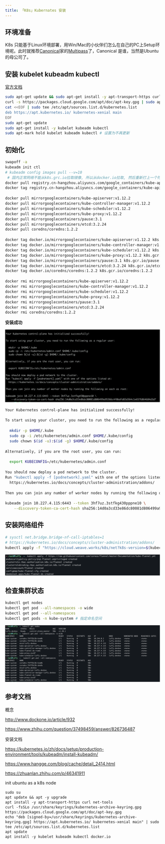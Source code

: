 ```yaml
---
title: 「K8s」Kubernates 安装
---
```




## 环境准备

K8s 只能基于Linux环境部署，用Win/Mac的小伙伴们怎么在自己的PC上Setup环境呢。此时就推荐[Canonical](https://canonical.com/)家的[Multipass](https://multipass.run/docs/installing-on-macos)了，Canonical 是谁，当然是Ubuntu的母公司了。





## 安装 kubelet kubeadm kubectl

[官方文档](https://kubernetes.io/docs/setup/production-environment/tools/kubeadm/install-kubeadm/)

```sh
sudo apt-get update && sudo apt-get install -y apt-transport-https curl
curl -s https://packages.cloud.google.com/apt/doc/apt-key.gpg | sudo apt-key add -
cat <<EOF | sudo tee /etc/apt/sources.list.d/kubernetes.list
deb https://apt.kubernetes.io/ kubernetes-xenial main
EOF
sudo apt-get update
sudo apt-get install -y kubelet kubeadm kubectl
sudo apt-mark hold kubelet kubeadm kubectl # 设置为不再更新
```



## 初始化

```sh
swapoff -a
kubeadm init ctl 
# kubeadm config images pull --v=10
 # 国内正常网络不能从k8s.grc.io拉取镜像, 所以从docker.io拉取, 然后重新打上一个符合k8s的tag:
docker pull registry.cn-hangzhou.aliyuncs.com/google_containers/kube-apiserver:v1.20.1 
docker tag registry.cn-hangzhou.aliyuncs.com/google_containers/kube-apiserver:v1.20.1 k8s.gcr.io/kube-apiserver:v1.20.1

docker pull mirrorgooglecontainers/kube-apiserver:v1.12.2
docker pull mirrorgooglecontainers/kube-controller-manager:v1.12.2
docker pull mirrorgooglecontainers/kube-scheduler:v1.12.2
docker pull mirrorgooglecontainers/kube-proxy:v1.12.2
docker pull mirrorgooglecontainers/pause:3.1
docker pull mirrorgooglecontainers/etcd:3.2.24
docker pull coredns/coredns:1.2.2

docker tag docker.io/mirrorgooglecontainers/kube-apiserver:v1.12.2 k8s.gcr.io/kube-apiserver:v1.12.2
docker tag docker.io/mirrorgooglecontainers/kube-controller-manager:v1.12.2 k8s.gcr.io/kube-controller-manager:v1.12.2
docker tag docker.io/mirrorgooglecontainers/kube-scheduler:v1.12.2 k8s.gcr.io/kube-scheduler:v1.12.2
docker tag docker.io/mirrorgooglecontainers/kube-proxy:v1.12.2 k8s.gcr.io/kube-proxy:v1.12.2
docker tag docker.io/mirrorgooglecontainers/pause:3.1 k8s.gcr.io/pause:3.1
docker tag docker.io/mirrorgooglecontainers/etcd:3.2.24 k8s.gcr.io/etcd:3.2.24
docker tag docker.io/coredns/coredns:1.2.2 k8s.gcr.io/coredns:1.2.2

docker rmi mirrorgooglecontainers/kube-apiserver:v1.12.2
docker rmi mirrorgooglecontainers/kube-controller-manager:v1.12.2
docker rmi mirrorgooglecontainers/kube-scheduler:v1.12.2
docker rmi mirrorgooglecontainers/kube-proxy:v1.12.2
docker rmi mirrorgooglecontainers/pause:3.1
docker rmi mirrorgooglecontainers/etcd:3.2.24
docker rmi coredns/coredns:1.2.2
```

**安装成功**

![image-20210112233937027](KubernatesInstall/image-20210112233937027.png)

```sh
Your Kubernetes control-plane has initialized successfully!

To start using your cluster, you need to run the following as a regular user:

  mkdir -p $HOME/.kube
  sudo cp -i /etc/kubernetes/admin.conf $HOME/.kube/config
  sudo chown $(id -u):$(id -g) $HOME/.kube/config

Alternatively, if you are the root user, you can run:

  export KUBECONFIG=/etc/kubernetes/admin.conf

You should now deploy a pod network to the cluster.
Run "kubectl apply -f [podnetwork].yaml" with one of the options listed at:
  https://kubernetes.io/docs/concepts/cluster-administration/addons/

Then you can join any number of worker nodes by running the following on each as root:

kubeadm join 10.227.4.115:6443 --token 3hf7uz.3stfkg430pppne10 \
    --discovery-token-ca-cert-hash sha256:14d0a3cd33e86dc80081d806499a95366c4f0bdfd83d364c1e6576864684d3d7
```



## 安装网络组件

```sh
# sysctl net.bridge.bridge-nf-call-iptables=1
# https://kubernetes.io/docs/concepts/cluster-administration/addons/
kubectl apply -f "https://cloud.weave.works/k8s/net?k8s-version=$(kubectl version | base64 | tr -d '\n')"
```

![image-20210113003630192](KubernatesInstall/image-20210113003630192.png)



## 检查集群状态

```sh
kubectl get nodes
kubectl get pod --all-namespaces -o wide
kubectl get pod --all-namespaces 
kubectl get pods -n kube-system # 指定命名空间
```

![image-20210113003436339](KubernatesInstall/image-20210113003436339.png)









## 参考文档

概念

http://www.dockone.io/article/932

https://www.zhihu.com/question/37498459/answer/826736487

安装文档

https://kubernetes.io/zh/docs/setup/production-environment/tools/kubeadm/install-kubeadm/

https://www.hangge.com/blog/cache/detail_2414.html

https://zhuanlan.zhihu.com/p/46341911





init ubuntu as a k8s node

```shell
sudo su
apt update && apt -y upgrade
apt install -y apt-transport-https curl net-tools
curl -fsSLo /usr/share/keyrings/kubernetes-archive-keyring.gpg https://packages.cloud.google.com/apt/doc/apt-key.gpg
echo "deb [signed-by=/usr/share/keyrings/kubernetes-archive-keyring.gpg] https://apt.kubernetes.io/ kubernetes-xenial main" | sudo tee /etc/apt/sources.list.d/kubernetes.list
apt update
apt install -y kubelet kubeadm kubectl docker.io
```

